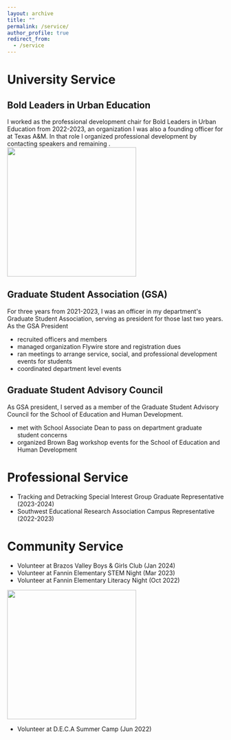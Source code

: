 ```yaml
---
layout: archive
title: ""
permalink: /service/
author_profile: true
redirect_from:
  - /service
---
```


# University Service
## Bold Leaders in Urban Education
I worked as the professional development chair for Bold Leaders in Urban Education from 2022-2023, an organization I was also a founding officer for at Texas A&M. In that role I organized professional development by contacting speakers and remaining . 
<img src="https://github.com/kedosomwan/kedosomwan.github.io/assets/172934087/c28404c7-79ea-45b9-87b3-b5e7e142d24a" class = "center" width ="300"/>

## Graduate Student Association (GSA)
For three years from 2021-2023, I was an officer in my department's Graduate Student Association, serving as president for those last two years. As the GSA President
- recruited officers and members
- managed organization Flywire store and registration dues
- ran meetings to arrange service, social, and professional development events for students
- coordinated department level events
## Graduate Student Advisory Council
  As GSA president, I served as a member of the Graduate Student Advisory Council for the School of Education and Human Development.
  - met with School Associate Dean to pass on department graduate student concerns
  - organized Brown Bag workshop events for the School of Education and Human Development

# Professional Service
- Tracking and Detracking Special Interest Group Graduate Representative (2023-2024)
- Southwest Educational Research Association Campus Representative (2022-2023)

# Community Service
- Volunteer at Brazos Valley Boys & Girls Club (Jan 2024)
- Volunteer at Fannin Elementary STEM Night (Mar 2023)
- Volunteer at Fannin Elementary Literacy Night (Oct 2022)

 <img src="https://github.com/kedosomwan/kedosomwan.github.io/assets/172934087/c6308faf-ab43-4362-b478-124b486f7382" class = "center" width ="300"/>

- Volunteer at D.E.C.A Summer Camp (Jun 2022)
